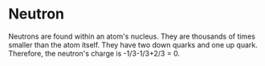 # Neutron

Neutrons are found within an atom's nucleus. They are thousands of times smaller
than the atom itself. They have two down quarks and one up quark. Therefore, the
neutron's charge is -1/3-1/3+2/3 = 0.
